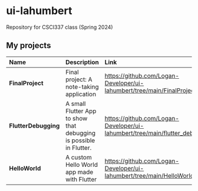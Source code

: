# ui-lahumbert
Repository for CSCI337 class (Spring 2024)

## My projects


| Name | Description | Link |
|:---|:---|:---|
| **FinalProject** | Final project: A note-taking application | https://github.com/Logan-Developer/ui-lahumbert/tree/main/FinalProject |
| **FlutterDebugging** | A small Flutter App to show that debugging is possible in Flutter. | https://github.com/Logan-Developer/ui-lahumbert/tree/main/flutter_debugging |
| **HelloWorld** | A custom Hello World app made with Flutter | https://github.com/Logan-Developer/ui-lahumbert/tree/main/HelloWorld |